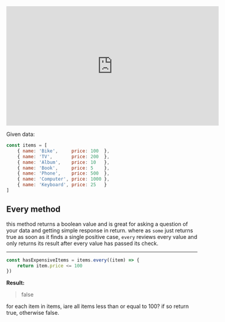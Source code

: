 

<center>
	<iframe width="560" height="315" src="https://www.youtube.com/embed/R8rmfD9Y5-c" frameborder="0" allow="accelerometer; autoplay; encrypted-media; gyroscope; picture-in-picture" allowfullscreen></iframe>
</center>

Given data:

```javascript
const items = [
    { name: 'Bike',     price: 100  },
    { name: 'TV',       price: 200  },
    { name: 'Album',    price: 10   },
    { name: 'Book',     price: 5    },
    { name: 'Phone',    price: 500  },
    { name: 'Computer', price: 1000 },
    { name: 'Keyboard', price: 25   }
]
```

## Every method

this method returns a boolean value and is great for asking a question of your data and getting simple response in return. where as `some` just returns true as soon as it finds a single positive case, `every` reviews every value and only returns its result after every value has passed its check.

---

```js
const hasExpensiveItems = items.every((item) => {
    return item.price <= 100
})
```

**Result:**

> false

for each item in items, iare all items less than or equal to 100? if so return true, otherwise false. 
